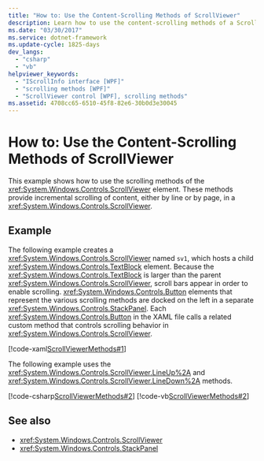 ```yaml
---
title: "How to: Use the Content-Scrolling Methods of ScrollViewer"
description: Learn how to use the content-scrolling methods of a ScrollViewer element in a Windows Presentation Foundation (WPF) application.
ms.date: "03/30/2017"
ms.service: dotnet-framework
ms.update-cycle: 1825-days
dev_langs:
  - "csharp"
  - "vb"
helpviewer_keywords:
  - "IScrollInfo interface [WPF]"
  - "scrolling methods [WPF]"
  - "ScrollViewer control [WPF], scrolling methods"
ms.assetid: 4708cc65-6510-45f8-82e6-30b0d3e30045
---
```

# How to: Use the Content-Scrolling Methods of ScrollViewer

This example shows how to use the scrolling methods of the <xref:System.Windows.Controls.ScrollViewer> element. These methods provide incremental scrolling of content, either by line or by page, in a <xref:System.Windows.Controls.ScrollViewer>.

## Example

The following example creates a <xref:System.Windows.Controls.ScrollViewer> named `sv1`, which hosts a child <xref:System.Windows.Controls.TextBlock> element. Because the <xref:System.Windows.Controls.TextBlock> is larger than the parent <xref:System.Windows.Controls.ScrollViewer>, scroll bars appear in order to enable scrolling. <xref:System.Windows.Controls.Button> elements that represent the various scrolling methods are docked on the left in a separate <xref:System.Windows.Controls.StackPanel>. Each <xref:System.Windows.Controls.Button> in the XAML file calls a related custom method that controls scrolling behavior in <xref:System.Windows.Controls.ScrollViewer>.

[!code-xaml[ScrollViewerMethods#1](~/samples/snippets/csharp/VS_Snippets_Wpf/ScrollViewerMethods/CSharp/Window1.xaml#1)]

The following example uses the <xref:System.Windows.Controls.ScrollViewer.LineUp%2A> and <xref:System.Windows.Controls.ScrollViewer.LineDown%2A> methods.

[!code-csharp[ScrollViewerMethods#2](~/samples/snippets/csharp/VS_Snippets_Wpf/ScrollViewerMethods/CSharp/Window1.xaml.cs#2)]
[!code-vb[ScrollViewerMethods#2](~/samples/snippets/visualbasic/VS_Snippets_Wpf/ScrollViewerMethods/VisualBasic/Window1.xaml.vb#2)]

## See also

- <xref:System.Windows.Controls.ScrollViewer>
- <xref:System.Windows.Controls.StackPanel>
